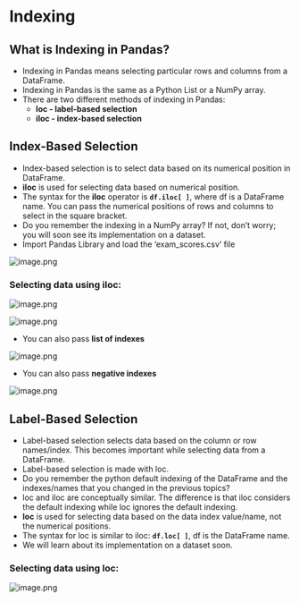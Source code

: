 # Indexing


## What is Indexing in Pandas?

* Indexing in Pandas means selecting particular rows and columns from a DataFrame.
* Indexing in Pandas is the same as a Python List or a NumPy array.
* There are two different methods of indexing in Pandas:
  * **loc - label-based selection**
  * **iloc - index-based selection**



## Index-Based Selection

* Index-based selection is to select data based on its numerical position in DataFrame.
* **iloc** is used for selecting data based on numerical position.
* The syntax for the **iloc** operator is **`df.iloc[ ]`**, where df is a DataFrame name. You can pass the numerical positions of rows and columns to select in the square bracket.
* Do you remember the indexing in a NumPy array? If not, don’t worry; you will soon see its implementation on a dataset.
* Import Pandas Library and load the ‘exam_scores.csv’ file







![image.png](https://dphi-live.s3.amazonaws.com/media_uploads/image_a3d990f7c8c94259857691ac671a6c15.png)




### Selecting data using iloc:






![image.png](https://dphi-live.s3.amazonaws.com/media_uploads/image_fe485c44a4b14d00aac41d1c33a6b5e5.png)










![image.png](https://dphi-live.s3.amazonaws.com/media_uploads/image_5200cda812bb4dd884a98726cb1acb67.png)



* You can also pass **list of indexes**



![image.png](https://dphi-live.s3.amazonaws.com/media_uploads/image_c6ec5a15776f47d6ad092b9580fd62c3.png)




* You can also pass **negative indexes**




![image.png](https://dphi-live.s3.amazonaws.com/media_uploads/image_38ff8f42a4bb4b9b8a025fdc51858115.png)




## Label-Based Selection

* Label-based selection selects data based on the column or row names/index. This becomes important while selecting data from a DataFrame.
* Label-based selection is made with loc.
* Do you remember the python default indexing of the DataFrame and the indexes/names that you changed in the previous topics?
* loc and iloc are conceptually similar. The difference is that iloc considers the default indexing while loc ignores the default indexing.
* **loc** is used for selecting data based on the data index value/name, not the numerical positions.
* The syntax for loc is similar to iloc: **`df.loc[ ]`**, df is the DataFrame name.
* We will learn about its implementation on a dataset soon.

### Selecting data using loc:

![image.png](https://dphi-live.s3.amazonaws.com/media_uploads/image_cf0e74eeae2d48f28653564538e81018.png)